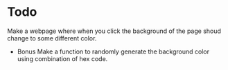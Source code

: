 # Todo

Make a webpage where when you click the background of the page shoud change to some different color.

* Bonus
Make a function to randomly generate the background color using combination of hex code.